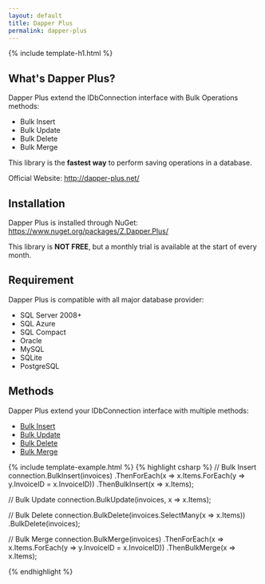 ```yaml
---
layout: default
title: Dapper Plus
permalink: dapper-plus
---
```


{% include template-h1.html %}

## What's Dapper Plus?
Dapper Plus extend the IDbConnection interface with Bulk Operations methods:

- Bulk Insert
- Bulk Update
- Bulk Delete
- Bulk Merge

This library is the **fastest  way** to perform saving operations in a database.

Official Website: <a href="http://dapper-plus.net/" target="_blank">http://dapper-plus.net/</a>

## Installation
Dapper Plus is installed through NuGet: <a href="https://www.nuget.org/packages/Z.Dapper.Plus/" target="_blank">https://www.nuget.org/packages/Z.Dapper.Plus/</a>

This library is **NOT FREE**, but a monthly trial is available at the start of every month.

## Requirement
Dapper Plus is compatible with all major database provider:

- SQL Server 2008+
- SQL Azure
- SQL Compact
- Oracle
- MySQL
- SQLite
- PostgreSQL

## Methods
Dapper Plus extend your IDbConnection interface with multiple methods:

- [Bulk Insert](/bulk-insert)
- [Bulk Update](/bulk-update)
- [Bulk Delete](/bulk-delete)
- [Bulk Merge](/bulk-merge)

{% include template-example.html %} {% highlight csharp %}
// Bulk Insert
connection.BulkInsert(invoices)
	.ThenForEach(x => x.Items.ForEach(y => y.InvoiceID = x.InvoiceID))
	.ThenBulkInsert(x => x.Items);
  
// Bulk Update
connection.BulkUpdate(invoices, x => x.Items);

// Bulk Delete
connection.BulkDelete(invoices.SelectMany(x => x.Items))
	.BulkDelete(invoices);

// Bulk Merge
connection.BulkMerge(invoices)
	.ThenForEach(x => x.Items.ForEach(y => y.InvoiceID = x.InvoiceID))
	.ThenBulkMerge(x => x.Items);
  
{% endhighlight %}

